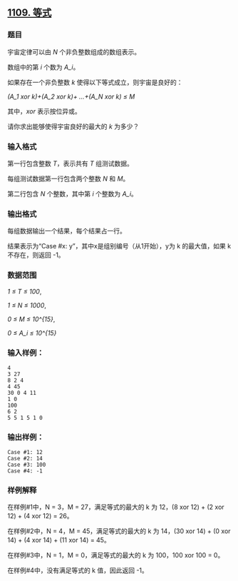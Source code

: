 ## [1109. 等式](https://www.acwing.com/problem/content/1111/)

### 题目

宇宙定律可以由 *N* 个非负整数组成的数组表示。

数组中的第 *i* 个数为 *A_i*。

如果存在一个非负整数 *k* 使得以下等式成立，则宇宙是良好的：

*(A_1  xor k)+(A_2  xor k)+ …+(A_N  xor k) ≤ M*

其中，*xor* 表示按位异或。

请你求出能够使得宇宙良好的最大的 *k* 为多少？

### 输入格式

第一行包含整数 *T*，表示共有 *T* 组测试数据。

每组测试数据第一行包含两个整数 *N* 和 *M*。

第二行包含 *N* 个整数，其中第 *i* 个整数为 *A_i*。

### 输出格式

每组数据输出一个结果，每个结果占一行。

结果表示为“Case #x: y”，其中x是组别编号（从1开始），y为 k 的最大值，如果 k 不存在，则返回 -1。

### 数据范围

*1 ≤ T ≤ 100*,

*1 ≤ N ≤ 1000*,

*0 ≤ M ≤ 10^{15}*,

*0 ≤ A_i ≤ 10^{15}*

### 输入样例：

```
4
3 27
8 2 4
4 45
30 0 4 11
1 0
100
6 2
5 5 1 5 1 0
```

### 输出样例：

```
Case #1: 12
Case #2: 14
Case #3: 100
Case #4: -1
```

### 样例解释

在样例#1中，N = 3，M = 27，满足等式的最大的 k 为 12，(8 xor 12) + (2 xor 12) + (4 xor 12) = 26。

在样例#2中，N = 4，M = 45，满足等式的最大的 k 为 14，(30 xor 14) + (0 xor 14) + (4 xor 14) + (11 xor 14) = 45。

在样例#3中，N = 1，M = 0，满足等式的最大的 k 为 100，100 xor 100 = 0。

在样例#4中，没有满足等式的 k 值，因此返回 -1。
